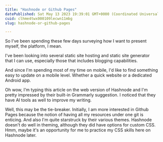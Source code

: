 ```yaml
---
title: "Hashnode or Github Pages"
datePublished: Sat May 13 2023 19:39:01 GMT+0000 (Coordinated Universal Time)
cuid: clhme4twx000109lecwn11mbg
slug: hashnode-or-github-pages

---
```


So I've been spending these few days surveying how I want to present myself, the platform, I mean.

I've been looking into several static site hosting and static site generator that I can use, especially those that includes blogging capabilities.

And since I'm spending most of my time on mobile, I'd like to find something easy to update on a mobile level. Whether a quick website or a dedicated Android app.

Oh wow, I'm typing this article on the web version of Hashnode and I'm pretty impressed by their built-in Grammarly suggestion. I noticed that they have AI tools as well to improve my writing.

Well, this may be the tie-breaker. Initially, I am more interested in Github Pages because the notion of having all my resources under one git is enticing. And also I'm quite starstruck by their various themes. Hashnode doesn't do well in theming, although they did have options for custom CSS. Hmm, maybe it's an opportunity for me to practice my CSS skills here on Hashnode later.